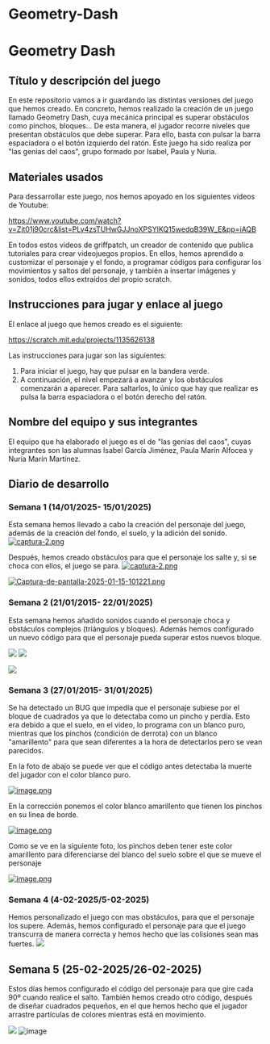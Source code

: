 
# Geometry-Dash
 # Geometry Dash

## Título y descripción del juego  
En este repositorio vamos a ir guardando las distintas versiones del juego que hemos creado. En concreto, hemos realizado la creación de un juego llamado Geometry Dash, cuya mecánica principal es superar obstáculos como pinchos, bloques...  De esta manera, el jugador recorre niveles que presentan obstáculos que debe superar. Para ello, basta con pulsar la barra espaciadora o el botón izquierdo del ratón.
Este juego ha sido realiza por "las genias del caos", grupo formado por Isabel, Paula y Nuria. 

## Materiales usados 

Para dessarrollar este juego, nos hemos apoyado en los siguientes vídeos de Youtube:

https://www.youtube.com/watch?v=Zjt01j90crc&list=PLy4zsTUHwGJJnoXPSYlKQ15wedqB39W_E&pp=iAQB 

En todos estos videos de griffpatch, un creador de contenido que publica tutoriales para crear videojuegos propios. En ellos, hemos aprendido a customizar el personaje y el fondo, a programar códigos para configurar los movimientos y saltos del personaje, y también a insertar imágenes y sonidos, todos ellos extraídos del propio scratch. 

## Instrucciones para jugar y enlace al juego  
El enlace al juego que hemos creado es el siguiente:

https://scratch.mit.edu/projects/1135626138

Las instrucciones para jugar son las siguientes: 
1. Para iniciar el juego, hay que pulsar en la bandera verde. 
2. A continuación, el nivel empezará a avanzar y los obstáculos comenzarán a aparecer. Para saltarlos, lo único que hay que realizar es pulsa la barra espaciadora o el botón derecho del ratón.

## Nombre del equipo y sus integrantes 

 El equipo que ha elaborado el juego es el de "las genias del caos", cuyas integrantes son las alumnas Isabel García Jiménez, Paula Marín Alfocea y Nuria Marín Martínez. 

## Diario de desarrollo 

 
 ### Semana 1 (14/01/2025- 15/01/2025)
Esta semana hemos llevado a cabo la creación del personaje del juego, además de la creación del fondo, el suelo, y la adición del sonido.  
[![captura-2.png](https://i.postimg.cc/pL5LBPWt/captura-2.png)](https://postimg.cc/xXYQfDNs)

Después, hemos creado obstáculos para que el personaje los salte y, si se choca con ellos, el juego se para.
[![captura-2.png](https://i.postimg.cc/pL5LBPWt/captura-2.png)](https://postimg.cc/xXYQfDNs)

[![Captura-de-pantalla-2025-01-15-101221.png](https://i.postimg.cc/k5c3QHbm/Captura-de-pantalla-2025-01-15-101221.png)](https://postimg.cc/f3JrZBC2) 

###  Semana 2 (21/01/2015- 22/01/2025)

Esta semana hemos añadido sonidos cuando el personaje choca y obstáculos complejos (triángulos y bloques). Además hemos configurado un nuevo código para que el  personaje pueda superar estos nuevos bloque.

![](https://i.postimg.cc/8cgP8C4r/Captura-de-pantalla-2025-01-21-142007.png)
![](https://i.postimg.cc/52K44gpJ/Captura-de-pantalla-2025-01-21-142229.png)

![](https://i.postimg.cc/XvZVp5DC/Captura-de-pantalla-2025-01-22-101513.png)

### Semana 3 (27/01/2015- 31/01/2025)


Se ha detectado un BUG que impedía que el personaje subiese por el bloque de cuadrados ya que lo detectaba como un pincho y perdía. Esto era debido a que el suelo, en el video, lo programa con un blanco puro, mientras que los pinchos (condición de derrota) con un blanco "amarillento" para que sean diferentes a la hora de detectarlos pero se vean parecidos.

En la foto de abajo se puede ver que el código antes detectaba la muerte del jugador con el color blanco puro.

[![image.png](https://i.postimg.cc/Nfg74XLr/image.png)](https://postimg.cc/s1NhfvYV)


En la corrección ponemos el color blanco amarillento que tienen los pinchos en su linea de borde.

[![image.png](https://i.postimg.cc/5NwTHLTY/image.png)](https://postimg.cc/0bycFM8P)

Como se ve en la siguiente foto, los pinchos deben tener este color amarillento para diferenciarse del blanco del suelo sobre el que se mueve el personaje

[![image.png](https://i.postimg.cc/QxHVhNyy/image.png)](https://postimg.cc/7frqN4D3)

### Semana 4 (4-02-2025/5-02-2025)
Hemos personalizado el juego con mas obstáculos, para que el personaje los supere. Además, hemos configurado el personaje para que el juego transcurra de manera correcta y hemos hecho que las colisiones sean mas fuertes.
![](https://i.postimg.cc/4NNpVFZc/Captura-de-pantalla-2025-02-05-101703.png) 

## Semana 5 (25-02-2025/26-02-2025)

Estos días hemos configurado el código del personaje para que gire cada 90º cuando realice el salto. También hemos creado otro código, después de diseñar cuadrados pequeños, en el que hemos hecho que el jugador arrastre partículas de colores mientras está en movimiento.

![](https://i.postimg.cc/jdZ7fXjT/Captura-de-pantalla-2-2025-02-26-101603.png)
![image](https://github.com/user-attachments/assets/ff050747-a4e6-479e-9bb1-ec29b72646d9)


 




